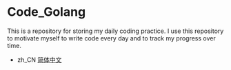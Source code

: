 # Code_Golang

This is a repository for storing my daily coding practice. I use this repository to motivate myself to write code every day and to track my progress over time.

- zh_CN [简体中文](/README.zh_CN.md)